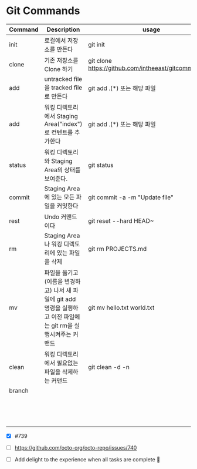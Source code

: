 # Git Commands

| Command | Description | usage |
| ------- | ----------- | ----- |
| init    |  로컬에서 저장소를 만든다 | git init | 
| clone   | 기존 저장소를 Clone 하기 | git clone https://github.com/intheeast/gitcommands.git |
| add     | untracked file을 tracked file로 만든다  | git add .(*) 또는 해당 파일|
| add     | 워킹 디렉토리에서 Staging Area("index")로 컨텐트를 추가한다 | git add .(*) 또는 해당 파일 | 
| status  | 워킹 디렉토리와 Staging Area의 상태를 보여준다.| git status |
| commit  | Staging Area에 있는 모든 파일을 커밋한다 | git commit -a -m "Update file" |
| rest    | Undo 커맨드이다| git reset --hard HEAD~ |
| rm      | Staging Area 나 워킹 디렉토리에 있는 파일을 삭제 | git rm PROJECTS.md |
| mv      | 파일을 옮기고(이름을 변경하고) 나서 새 파일에 git add 명령을 실행하고 이전 파일에는 git rm을 실행시켜주는 커맨드| git mv hello.txt world.txt |
| clean   | 워킹 디렉토리에서 필요없는 파일을 삭제하는 커맨드| git clean -d -n |
| branch  | | |
|         | | |
|  | | |
|  | | |
|  | | |
|  | | |
|  | | |
|  | | |
|  | | |
|  | | |
|  | | |
|  | | |
|  | | |
|  | | |
|  | | |


- [x] #739
- [ ] https://github.com/octo-org/octo-repo/issues/740
- [ ] Add delight to the experience when all tasks are complete :tada:


